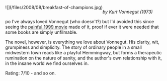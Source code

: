 <!--
.. title: Breakfast of Champions
.. slug: breakfast-of-champions
.. date: 2008-08-27 15:45:56-05:00
.. tags: media,book,novel,fiction,mental-health,vonnegut
-->

<span style="float: left">
![](/files/2008/08/breakfast-of-champions.jpg)
</span>

*by Kurt Vonnegut (1973)*

po
I've always loved Vonnegut (who doesn't?) but I'd avoided this since
seeing the [painful 1999 movie](http://www.imdb.com/title/tt0120618/)
made of it, proof if ever it were needed that some books are simply
unfilmable.

The novel, however, is everything we love about Vonnegut. His clarity,
wit, grumpiness and simplicity. The story of ordinary people in a small
midwestern town reads like a playful Hemmingway, but forms a therapeutic
rumination on the nature of sanity, and the author's own relationship
with it, in the insane world we find ourselves in.

Rating: 7/10 - and so on.

<br style="clear: both" />
